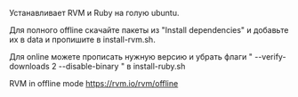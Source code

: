 Устанавливает RVM и Ruby на голую ubuntu.

Для полного offline скачайте пакеты из "Install dependencies" и добавьте их в data и пропишите в install-rvm.sh. 

Для online можете прописать нужную версию и убрать флаги " --verify-downloads 2 --disable-binary " в install-ruby.sh



RVM in offline mode https://rvm.io/rvm/offline
